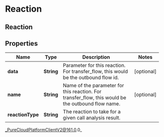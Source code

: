 # Reaction

## Reaction

## Properties

|Name | Type | Description | Notes|
|------------ | ------------- | ------------- | -------------|
| **data** | **String** | Parameter for this reaction. For transfer_flow, this would be the outbound flow id. | [optional] |
| **name** | **String** | Name of the parameter for this reaction. For transfer_flow, this would be the outbound flow name. | [optional] |
| **reactionType** | **String** | The reaction to take for a given call analysis result. | |



_PureCloudPlatformClientV2@161.0.0_

